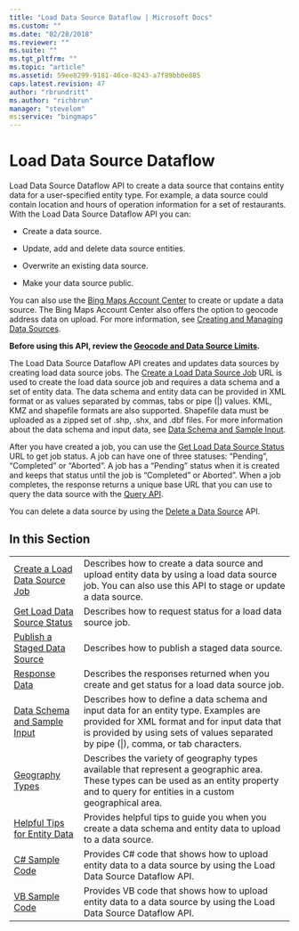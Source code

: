 ```yaml
---
title: "Load Data Source Dataflow | Microsoft Docs"
ms.custom: ""
ms.date: "02/28/2018"
ms.reviewer: ""
ms.suite: ""
ms.tgt_pltfrm: ""
ms.topic: "article"
ms.assetid: 59ee8299-9181-46ce-8243-a7f89bb0e885
caps.latest.revision: 47
author: "rbrundritt"
ms.author: "richbrun"
manager: "stevelom"
ms:service: "bingmaps"
---
```

# Load Data Source Dataflow
Load Data Source Dataflow API to create a data source that contains entity data for a user-specified entity type. For example, a data source could contain location and hours of operation information for a set of restaurants. With the Load Data Source Dataflow API you can:  
  
-   Create a data source.  
  
-   Update, add and delete data source entities.  
  
-   Overwrite an existing data source.  
  
-   Make your data source public.  
  
 You can also use the [Bing Maps Account Center](http://www.bingmapsportal.com) to create or update a data source. The Bing Maps Account Center also offers the option to geocode address data on upload. For more information, see [Creating and Managing Data Sources](http://msdn.microsoft.com/en-us/library/hh698204.aspx).  
  
 **Before using this API, review the [Geocode and Data Source Limits](../spatial-data-services/geocode-and-data-source-limits.md).**  
  
 The Load Data Source Dataflow API creates and updates data sources by creating load data source jobs. The [Create a Load Data Source Job](../spatial-data-services/create-a-load-data-source-job-and-input-entity-data.md) URL is used to create the load data source job and requires a data schema and a set of entity data. The data schema and entity data can be provided in XML format or as values separated by commas, tabs or pipe (&#124;) values. KML, KMZ and shapefile formats are also supported. Shapefile data must be uploaded as a zipped set of .shp, .shx, and .dbf files. For more information about the data schema and input data, see [Data Schema and Sample Input](../spatial-data-services/load-data-source-data-schema-and-sample-input.md).  
  
 After you have created a job, you can use the [Get Load Data Source Status](../spatial-data-services/get-load-data-source-status.md) URL to get job status. A job can have one of three statuses: “Pending”, “Completed” or “Aborted”. A job has a “Pending” status when it is created and keeps that status until the job is “Completed” or Aborted”. When a job completes, the response returns a unique base URL that you can use to query the data source with the [Query API](../spatial-data-services/query-api.md).  
  
 You can delete a data source by using the [Delete a Data Source](../spatial-data-services/delete-a-data-source.md) API.  
  
## In this Section  
  
|||  
|-|-|  
|[Create a Load Data Source Job](../spatial-data-services/create-a-load-data-source-job-and-input-entity-data.md)|Describes how to create a data source and upload entity data by using a load data source job. You can also use this API to stage or update a data source.|  
|[Get Load Data Source Status](../spatial-data-services/get-load-data-source-status.md)|Describes how to request status for a load data source job.|  
|[Publish a Staged Data Source](../spatial-data-services/publish-a-staged-data-source.md)|Describes how to publish a staged data source.|  
|[Response Data](../spatial-data-services/load-data-source-dataflow-response-description.md)|Describes the responses returned when you create and get status for a load data source job.|  
|[Data Schema and Sample Input](../spatial-data-services/load-data-source-data-schema-and-sample-input.md)|Describes how to define a data schema and input data for an entity type. Examples are provided for XML format and for input data that is provided by using sets of values separated by pipe (&#124;), comma, or tab characters.|  
|[Geography Types](../spatial-data-services/geography-types.md)|Describes the variety of geography types available that represent a geographic area. These types can be used as an entity property and to query for entities in a custom geographical area.|  
|[Helpful Tips for Entity Data](../spatial-data-services/helpful-tips-for-entity-data.md)|Provides helpful tips to guide you when you create a data schema and entity data to upload to a data source.|  
|[C# Sample Code](../spatial-data-services/load-data-source-dataflow-sample-code-csharp.md)|Provides C# code that shows how to upload entity data to a data source by using the Load Data Source Dataflow API.|  
|[VB Sample Code](../spatial-data-services/load-data-source-dataflow-sample-code-vb.md)|Provides VB code that shows how to upload entity data to a data source by using the Load Data Source Dataflow API.|